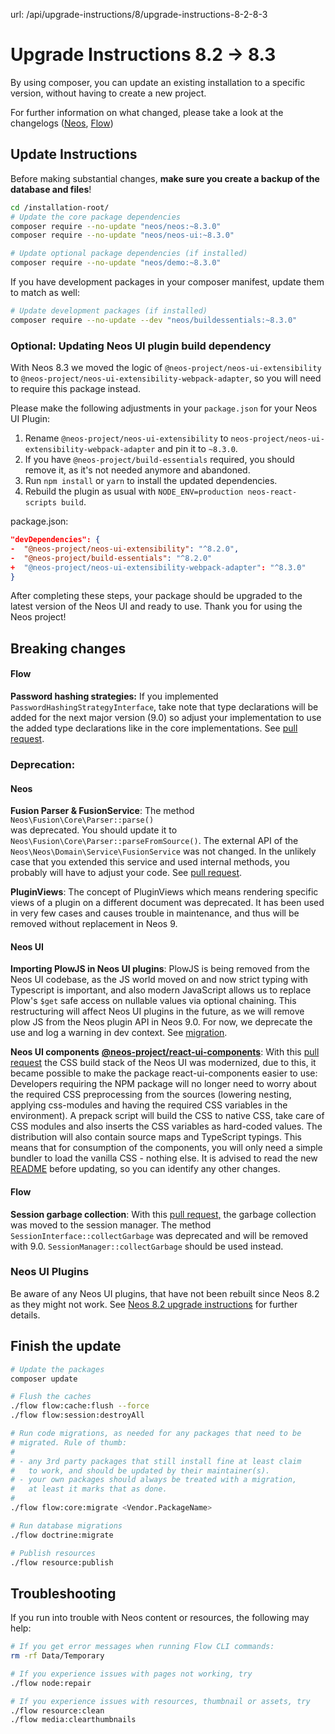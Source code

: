 url: /api/upgrade-instructions/8/upgrade-instructions-8-2-8-3
# Upgrade Instructions 8.2 → 8.3

By using composer, you can update an existing installation to a specific version, without having to create a new project.

For further information on what changed, please take a look at the changelogs ([Neos](https://neos.readthedocs.io/en/8.3/Appendixes/ChangeLogs/830.html), [Flow](https://flowframework.readthedocs.io/en/8.3/TheDefinitiveGuide/PartV/ChangeLogs/830.html))

## Update Instructions

Before making substantial changes, **make sure you create a backup of the database and files**!

```bash
cd /installation-root/
# Update the core package dependencies
composer require --no-update "neos/neos:~8.3.0"
composer require --no-update "neos/neos-ui:~8.3.0"

# Update optional package dependencies (if installed)
composer require --no-update "neos/demo:~8.3.0"
```

If you have development packages in your composer manifest, update them to match as well:

```bash
# Update development packages (if installed)
composer require --no-update --dev "neos/buildessentials:~8.3.0"
```

### Optional: Updating Neos UI plugin build dependency

With Neos 8.3 we moved the logic of `@neos-project/neos-ui-extensibility` to `@neos-project/neos-ui-extensibility-webpack-adapter`, so you will need to require this package instead.

Please make the following adjustments in your `package.json` for your Neos UI Plugin:

1.  Rename `@neos-project/neos-ui-extensibility` to `neos-project/neos-ui-extensibility-webpack-adapter` and pin it to `~8.3.0`.
2.  If you have `@neos-project/build-essentials` required, you should remove it, as it's not needed anymore and abandoned.
3.  Run `npm install` or `yarn` to install the updated dependencies.
4.  Rebuild the plugin as usual with `NODE_ENV=production neos-react-scripts build`.

package.json:
```json
"devDependencies": {
-  "@neos-project/neos-ui-extensibility": "^8.2.0",
-  "@neos-project/build-essentials": "^8.2.0"
+  "@neos-project/neos-ui-extensibility-webpack-adapter": "^8.3.0"
}
```

After completing these steps, your package should be upgraded to the latest version of the Neos UI and ready to use. Thank you for using the Neos project!

## Breaking changes

#### Flow

**Password hashing strategies:** If you implemented `PasswordHashingStrategyInterface`, take note that type declarations will be added for the next major version (9.0) so adjust your implementation to use the added type declarations like in the core implementations. See [pull request](https://github.com/neos/flow-development-collection/pull/2920).

### Deprecation:

#### Neos

**Fusion Parser & FusionService**: The method `Neos\Fusion\Core\Parser::parse()`  
was deprecated. You should update it to `Neos\Fusion\Core\Parser::parseFromSource()`. The external API of the `Neos\Neos\Domain\Service\FusionService` was not changed. In the unlikely case that you extended this service and used internal methods, you probably will have to adjust your code. See [pull request](https://github.com/neos/neos-development-collection/pull/3839).

**PluginViews**: The concept of PluginViews which means rendering specific views of a plugin on a different document was deprecated. It has been used in very few cases and causes trouble in maintenance, and thus will be removed without replacement in Neos 9.

#### Neos UI

**Importing PlowJS in Neos UI plugins**: PlowJS is being removed from the Neos UI codebase, as the JS world moved on and now strict typing with Typescript is important, and also modern JavaScript allows us to replace Plow's `$get` safe access on nullable values via optional chaining. This restructuring will affect Neos UI plugins in the future, as we will remove plow JS from the Neos plugin API in Neos 9.0. For now, we deprecate the use and log a warning in dev context. See [migration](https://github.com/neos/neos-ui/issues/3425).

**Neos UI components** [**@neos-project/react-ui-components**](https://github.com/neos/neos-ui/tree/8.3/packages/react-ui-components%20): With this [pull request](https://github.com/neos/neos-ui/pull/3366) the CSS build stack of the Neos UI was modernized, due to this, it became possible to make the package react-ui-components easier to use: Developers requiring the NPM package will no longer need to worry about the required CSS preprocessing from the sources (lowering nesting, applying css-modules and having the required CSS variables in the environment). A prepack script will build the CSS to native CSS, take care of CSS modules and also inserts the CSS variables as hard-coded values. The distribution will also contain source maps and TypeScript typings. This means that for consumption of the components, you will only need a simple bundler to load the vanilla CSS - nothing else. It is advised to read the new [README](https://github.com/neos/neos-ui/tree/8.3/packages/react-ui-components) before updating, so you can identify any other changes.

#### Flow

**Session garbage collection**: With this [pull request,](https://github.com/neos/flow-development-collection/pull/2911) the garbage collection was moved to the session manager. The method `SessionInterface::collectGarbage` was deprecated and will be removed with 9.0. `SessionManager::collectGarbage` should be used instead.

### Neos UI Plugins

Be aware of any Neos UI plugins, that have not been rebuilt since Neos 8.2 as they might not work. See [Neos 8.2 upgrade instructions](https://docs.neos.io/api/upgrade-instructions/8/upgrade-instructions-8-1-8-2#rebuilding-neos-ui-ckeditor-plugins-to-make-them-compatible-with-neos-ui-hosts-gt-8-2) for further details. 

## Finish the update

```bash
# Update the packages
composer update

# Flush the caches
./flow flow:cache:flush --force
./flow flow:session:destroyAll

# Run code migrations, as needed for any packages that need to be
# migrated. Rule of thumb:
#
# - any 3rd party packages that still install fine at least claim
#   to work, and should be updated by their maintainer(s).
# - your own packages should always be treated with a migration,
#   at least it marks that as done.
#
./flow flow:core:migrate <Vendor.PackageName>

# Run database migrations
./flow doctrine:migrate

# Publish resources
./flow resource:publish
```

## Troubleshooting

If you run into trouble with Neos content or resources, the following may help: 

```bash
# If you get error messages when running Flow CLI commands:
rm -rf Data/Temporary

# If you experience issues with pages not working, try 
./flow node:repair

# If you experience issues with resources, thumbnail or assets, try
./flow resource:clean
./flow media:clearthumbnails
```